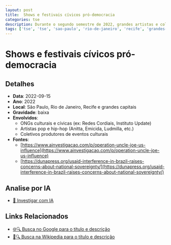 ```yaml
---
layout: post
title:  Shows e festivais cívicos pró-democracia
categories: tse
description: Durante o segundo semestre de 2022, grandes artistas e coletivos culturais promoveram shows gratuitos e festivais com mensagens pelo voto consciente, combate à desinformação e defesa da democracia. Os eventos incentivaram o engajamento jovem, foram transmitidos online e promovidos por ONGs e movimentos que receberam recursos internacionais. Apesar do viés suprapartidário, as mensagens eram predominantemente críticas aos candidatos conservadores.
tags: ['tse', 'tse', 'sao-paulo', 'rio-de-janeiro', 'recife', 'grandes-capitais', 'usaid']
---
```


# Shows e festivais cívicos pró-democracia

## Detalhes
- **Data**: 2022-09-15
- **Ano**: 2022
- **Local**: São Paulo, Rio de Janeiro, Recife e grandes capitais
- **Gravidade**: baixa
- **Envolvidos**:
  - ONGs culturais e cívicas (ex: Redes Cordiais, Instituto Update)
  - Artistas pop e hip-hop (Anitta, Emicida, Ludmilla, etc.)
  - Coletivos produtores de eventos culturais
- **Fontes**:
  - [https://www.ainvestigacao.com/p/operation-uncle-joe-us-influence](https://www.ainvestigacao.com/p/operation-uncle-joe-us-influence)
  - [https://dunapress.org/usaid-interference-in-brazil-raises-concerns-about-national-sovereignty/](https://dunapress.org/usaid-interference-in-brazil-raises-concerns-about-national-sovereignty/)

## Analise por IA
- [🤖 Investigar com IA](https://www.perplexity.ai/search?q=%22Alexandre%20de%20Moraes%22%20Shows%20e%20festivais%20c%C3%ADvicos%20pr%C3%B3-democracia%20Durante%20o%20segundo%20semestre%20de%202022%2C%20grandes%20artistas%20e%20coletivos%20culturais%20promoveram%20shows%20gratuitos%20e%20festivais%20com%20mensagens%20pelo%20voto%20consciente%2C%20combate%20%C3%A0%20desinforma%C3%A7%C3%A3o%20e%20defesa%20da%20democracia.%20Os%20eventos%20incentivaram%20o%20engajamento%20jovem%2C%20foram%20transmitidos%20online%20e%20promovidos%20por%20ONGs%20e%20movimentos%20que%20receberam%20recursos%20internacionais.%20Apesar%20do%20vi%C3%A9s%20suprapartid%C3%A1rio%2C%20as%20mensagens%20eram%20predominantemente%20cr%C3%ADticas%20aos%20candidatos%20conservadores.%20S%C3%A3o%20Paulo%2C%20Rio%20de%20Janeiro%2C%20Recife%20e%20grandes%20capitais%202022)

## Links Relacionados
- [🌐🔍 Busca no Google para o título e descrição](https://www.google.com/search?q=%22Alexandre%20de%20Moraes%22%20Shows%20e%20festivais%20c%C3%ADvicos%20pr%C3%B3-democracia%20Durante%20o%20segundo%20semestre%20de%202022%2C%20grandes%20artistas%20e%20coletivos%20culturais%20promoveram%20shows%20gratuitos%20e%20festivais%20com%20mensagens%20pelo%20voto%20consciente%2C%20combate%20%C3%A0%20desinforma%C3%A7%C3%A3o%20e%20defesa%20da%20democracia.%20Os%20eventos%20incentivaram%20o%20engajamento%20jovem%2C%20foram%20transmitidos%20online%20e%20promovidos%20por%20ONGs%20e%20movimentos%20que%20receberam%20recursos%20internacionais.%20Apesar%20do%20vi%C3%A9s%20suprapartid%C3%A1rio%2C%20as%20mensagens%20eram%20predominantemente%20cr%C3%ADticas%20aos%20candidatos%20conservadores.%20S%C3%A3o%20Paulo%2C%20Rio%20de%20Janeiro%2C%20Recife%20e%20grandes%20capitais%202022)
- [📖🔍 Busca na Wikipedia para o título e descrição](https://pt.wikipedia.org/w/index.php?search=%22Alexandre%20de%20Moraes%22%20Shows%20e%20festivais%20c%C3%ADvicos%20pr%C3%B3-democracia%20Durante%20o%20segundo%20semestre%20de%202022%2C%20grandes%20artistas%20e%20coletivos%20culturais%20promoveram%20shows%20gratuitos%20e%20festivais%20com%20mensagens%20pelo%20voto%20consciente%2C%20combate%20%C3%A0%20desinforma%C3%A7%C3%A3o%20e%20defesa%20da%20democracia.%20Os%20eventos%20incentivaram%20o%20engajamento%20jovem%2C%20foram%20transmitidos%20online%20e%20promovidos%20por%20ONGs%20e%20movimentos%20que%20receberam%20recursos%20internacionais.%20Apesar%20do%20vi%C3%A9s%20suprapartid%C3%A1rio%2C%20as%20mensagens%20eram%20predominantemente%20cr%C3%ADticas%20aos%20candidatos%20conservadores.%20S%C3%A3o%20Paulo%2C%20Rio%20de%20Janeiro%2C%20Recife%20e%20grandes%20capitais%202022)

